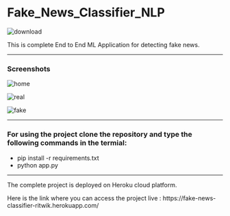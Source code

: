 # Fake_News_Classifier_NLP

![download](https://user-images.githubusercontent.com/61036755/95099479-89296600-074d-11eb-8c5e-ba2caec33cbb.png)
<p> This is complete End to End ML Application for detecting fake news.</p>

<hr>

<h3> Screenshots </h3>

![home](https://user-images.githubusercontent.com/61036755/95154516-a000a480-07af-11eb-819c-47747599bbea.png)

![real](https://user-images.githubusercontent.com/61036755/95154524-a42cc200-07af-11eb-9332-976a5ffda9f6.png)

![fake](https://user-images.githubusercontent.com/61036755/95154531-a727b280-07af-11eb-8395-10bcbd814155.png)


<hr>
 <h3> For using the project clone the repository and type the following commands in the termial: </h3>
 <ul>
  <li> pip install -r requirements.txt</li>
  <li> python app.py</li>
  </ul>
  
  <hr>
  
  <p> The complete project is deployed on Heroku cloud platform.
 <p> Here is the link where you can access the project live : https://fake-news-classifier-ritwik.herokuapp.com/ <p>
</p>
